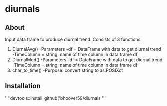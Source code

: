 # diurnals
## About
Input data frame to produce diurnal trend. Consists of 3 functions
1. DiurnalAvg()
-Parameters
 -df = DataFrame with data to get diurnal trend
 -TimeColumn = string, name of time column in data frame df
 2. DiurnalMed()
-Parameters
 -df = DataFrame with data to get diurnal trend
 -TimeColumn = string, name of time column in data frame df
 3. char_to_time()
 -Purpose: convert string to as.POSIXct
 
 ## Installation
 '''
 devtools::install_github('bhoover59/diurnals
 '''
  
